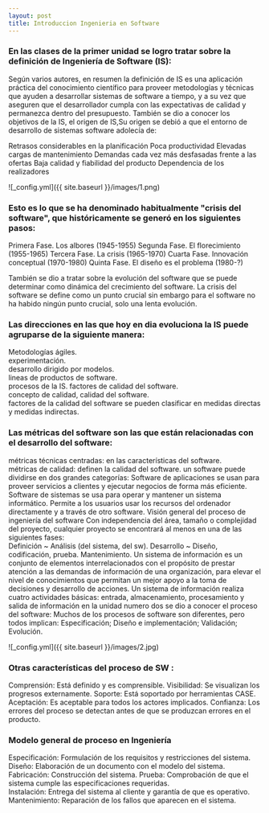 ```yaml
---
layout: post
title: Introduccion Ingenieria en Software
---
```


### En las clases de la primer unidad se logro tratar sobre la definición de Ingeniería de Software (IS): 
Según varios autores, en resumen la definición de IS es una aplicación práctica del conocimiento científico para proveer metodologías y técnicas que ayuden a desarrollar sistemas de software a tiempo, y a su vez que aseguren que el desarrollador cumpla con las expectativas de calidad y permanezca dentro del presupuesto.
También se dio a conocer los objetivos de la IS, el origen de IS,Su origen se debió a que el entorno de desarrollo de sistemas software adolecía de:

Retrasos considerables en la planificación
Poca productividad
Elevadas cargas de mantenimiento
Demandas cada vez más desfasadas frente a las ofertas
Baja calidad y fiabilidad del producto
Dependencia de los realizadores

![_config.yml]({{ site.baseurl }}/images/1.png)

### Esto es lo que se ha denominado habitualmente "crisis del software", que históricamente se generó en los siguientes pasos:

Primera Fase. Los albores (1945-1955)
Segunda Fase. El florecimiento (1955-1965)
 Tercera Fase. La crisis (1965-1970)
Cuarta Fase. Innovación conceptual (1970-1980)
 Quinta Fase. El diseño es el problema (1980-?)
 
También se dio a tratar sobre la evolución del software que se puede determinar como dinámica del crecimiento del software.
La crisis del software se define como un punto crucial sin embargo para el software no ha habido ningún punto crucial, solo una lenta evolución.
### Las direcciones en las que hoy en dia evoluciona la IS puede agruparse de la siguiente manera:         

Metodologías ágiles.                                                                         
experimentación.                                                                                          
desarrollo dirigido por modelos.                                                                           
lineas de productos de software.                                                                                 
procesos de la IS. factores de calidad del software.                                                  
concepto de calidad, calidad del software.                                                                   
factores de la calidad del software se pueden clasificar en medidas directas y medidas indirectas.                                                                                         
### Las métricas del software son las que están relacionadas con  el desarrollo del software: 

métricas técnicas centradas: en las características del software.                
métricas de calidad: definen la calidad del software.
un software  puede dividirse en dos grandes categorías: Software de aplicaciones se usan para proveer servicios a clientes y ejecutar negocios de forma más eficiente.                                                                                                         Software de sistemas se usa para operar y mantener un sistema informático. Permite a los usuarios usar los recursos del ordenador directamente y a través de otro software.
Visión general del proceso de ingeniería del software 
Con independencia del área, tamaño o complejidad del proyecto, cualquier proyecto se encontrará al menos en una de las siguientes fases:  
Definición ~ Análisis (del sistema, del sw).
Desarrollo ~ Diseño, codificación, prueba.
Mantenimiento.
Un sistema de información es un conjunto de elementos interrelacionados con el propósito de prestar atención a las demandas de información de una organización, para elevar el nivel de conocimientos que permitan un mejor apoyo a la toma de decisiones y desarrollo de acciones.                                                                   Un sistema de información realiza cuatro actividades básicas: entrada, almacenamiento, procesamiento y salida de información
en la unidad numero dos se dio a conocer el proceso del software:                                         Muchos de los procesos de software son diferentes, pero todos implican:
Especificación;
Diseño e implementación;
Validación;
Evolución. 

![_config.yml]({{ site.baseurl }}/images/2.jpg)

### Otras características del proceso de SW :

Comprensión:
Está definido y es comprensible.
Visibilidad:
Se visualizan los progresos externamente.
Soporte:
Está soportado por herramientas CASE.
Aceptación:
Es aceptable para todos los actores implicados.
Confianza:
Los errores del proceso se detectan antes de que se produzcan errores en el producto.

### Modelo general de proceso en Ingeniería
Especificación:
Formulación de los requisitos y restricciones del sistema.
Diseño:
Elaboración de un documento con el modelo del sistema.
Fabricación:
Construcción del sistema.
Prueba:
Comprobación de que el sistema cumple las especificaciones requeridas.                
Instalación:
Entrega del sistema al cliente y garantía de que es operativo.
Mantenimiento:
Reparación de los fallos que aparecen en el sistema.
